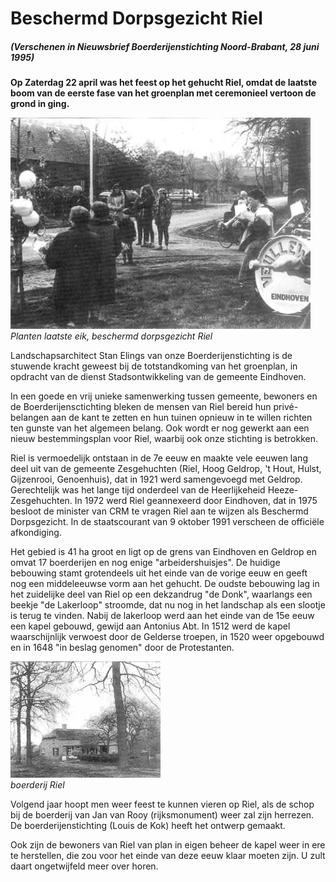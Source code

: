 # Beschermd Dorpsgezicht Riel

##### (Verschenen in Nieuwsbrief Boerderijenstichting Noord-Brabant, 28 juni 1995)

**Op Zaterdag 22 april was het feest op het gehucht Riel, omdat de laatste boom van de eerste fase van het groenplan met ceremonieel vertoon de grond in ging.**

![ ](images/19950628bs1.jpg)<br />
_Planten laatste eik, beschermd dorpsgezicht Riel_

Landschapsarchitect Stan Elings van onze Boerderijenstichting is de stuwende kracht geweest bij de totstandkoming van het groenplan, in opdracht van de dienst Stadsontwikkeling van de gemeente Eindhoven.

In een goede en vrij unieke samenwerking tussen gemeente, bewoners en de Boerderijensctichting bleken de mensen van Riel bereid hun privé-belangen aan de kant te zetten en hun tuinen opnieuw in te willen richten ten gunste van het algemeen belang.
Ook wordt er nog gewerkt aan een nieuw bestemmingsplan voor Riel, waarbij ook onze stichting is betrokken.

Riel is vermoedelijk ontstaan in de 7e eeuw en maakte vele eeuwen lang deel uit van de gemeente Zesgehuchten (Riel, Hoog Geldrop, 't Hout, Hulst, Gijzenrooi, Genoenhuis), dat in 1921 werd samengevoegd met Geldrop.
Gerechtelijk was het lange tijd onderdeel van de Heerlijkeheid Heeze-Zesgehuchten.
In 1972 werd Riel geannexeerd door Eindhoven, dat in 1975 besloot de minister van CRM te vragen Riel aan te wijzen als Beschermd Dorpsgezicht.
In de staatscourant van 9 oktober 1991 verscheen de offici&euml;le afkondiging.

Het gebied is 41 ha groot en ligt op de grens van Eindhoven en Geldrop en omvat 17 boerderijen en nog enige "arbeidershuisjes". 
De huidige bebouwing stamt grotendeels uit het einde van de vorige eeuw en geeft nog een middeleeuwse vorm aan het gehucht.
De oudste bebouwing lag in het zuidelijke deel van Riel op een dekzandrug "de Donk", waarlangs een beekje "de Lakerloop" stroomde, dat nu nog in het landschap als een slootje is terug te vinden.
Nabij de lakerloop werd aan het einde van de 15e eeuw een kapel gebouwd, gewijd aan Antonius Abt.
In 1512 werd de kapel waarschijnlijk verwoest door de Gelderse troepen, in 1520 weer opgebouwd en in 1648 "in beslag genomen" door de Protestanten.

![ ](images/19950628bs2.jpg "boerderij Riel")<br />
_boerderij Riel_

Volgend jaar hoopt men weer feest te kunnen vieren op Riel, als de schop bij de boerderij van Jan van Rooy (rijksmonument) weer zal zijn herrezen.
De boerderijenstichting (Louis de Kok) heeft het ontwerp gemaakt.

Ook zijn de bewoners van Riel van plan in eigen beheer de kapel weer in ere te herstellen, die zou voor het einde van deze eeuw klaar moeten zijn.
U zult daart ongetwijfeld meer over horen.
